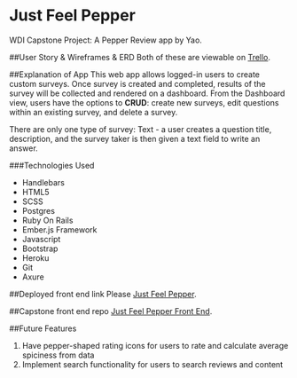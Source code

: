 # Just Feel Pepper
WDI Capstone Project: A Pepper Review app by Yao.

##User Story & Wireframes & ERD
Both of these are viewable on [Trello](https://trello.com/b/Q1Rcw2Lr/take-a-veyhttps://trello.com/b/FzoDbOkG/just-feel-pepper).

##Explanation of App
This web app allows logged-in users to create custom surveys. Once survey is created and completed, results of the survey will be collected and rendered on a dashboard. From the Dashboard view, users have the options to **CRUD**: create new surveys, edit questions within an existing survey, and delete a survey.

There are only one type of survey:
Text - a user creates a question title, description, and the survey taker is then given a text field to write an answer.

###Technologies Used

- Handlebars
- HTML5
- SCSS
- Postgres
- Ruby On Rails
- Ember.js Framework
- Javascript
- Bootstrap
- Heroku
- Git
- Axure

##Deployed front end link
Please [Just Feel Pepper]().

##Capstone front end repo
[Just Feel Pepper Front End](https://github.com/msyao/just-feel-pepper-api).

##Future Features
1. Have pepper-shaped rating icons for users to rate and calculate average spiciness from data
2. Implement search functionality for users to search reviews and content
